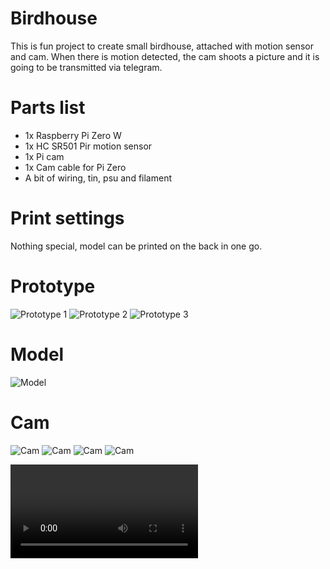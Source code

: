 # Birdhouse

This is fun project to create small birdhouse, attached with motion sensor and
cam. When there is motion detected, the cam shoots a picture and it is going to
be transmitted via telegram.

# Parts list

- 1x Raspberry Pi Zero W
- 1x HC SR501 Pir motion sensor
- 1x Pi cam
- 1x Cam cable for Pi Zero
- A bit of wiring, tin, psu  and filament

# Print settings

Nothing special, model can be printed on the back in one go.

# Prototype

![Prototype 1](pictures/prototype1.jpg?raw=true "Prototype 1")
![Prototype 2](pictures/prototype2.jpg?raw=true "Prototype 2")
![Prototype 3](pictures/prototype3.jpg?raw=true "Prototype 3")

# Model

![Model](pictures/3dmodel.png?raw=true "Model")

# Cam

![Cam](pictures/cam1.jpg?raw=true "Cam")
![Cam](pictures/cam2.jpg?raw=true "Cam")
![Cam](pictures/cam3.jpg?raw=true "Cam")
![Cam](pictures/cam4.jpg?raw=true "Cam")


![Cam](pictures/clip.mp4?raw=true "Cam")
